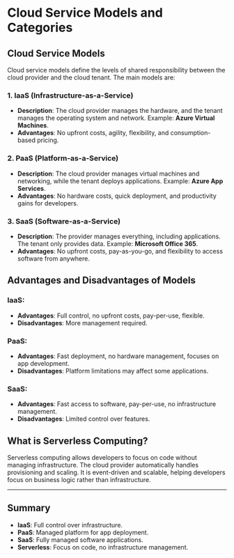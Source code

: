 # Cloud Service Models and Categories

## Cloud Service Models

Cloud service models define the levels of shared responsibility between the cloud provider and the cloud tenant. The main models are:

### 1. **IaaS (Infrastructure-as-a-Service)**

- **Description**: The cloud provider manages the hardware, and the tenant manages the operating system and network. Example: **Azure Virtual Machines**.
- **Advantages**: No upfront costs, agility, flexibility, and consumption-based pricing.

### 2. **PaaS (Platform-as-a-Service)**

- **Description**: The cloud provider manages virtual machines and networking, while the tenant deploys applications. Example: **Azure App Services**.
- **Advantages**: No hardware costs, quick deployment, and productivity gains for developers.

### 3. **SaaS (Software-as-a-Service)**

- **Description**: The provider manages everything, including applications. The tenant only provides data. Example: **Microsoft Office 365**.
- **Advantages**: No upfront costs, pay-as-you-go, and flexibility to access software from anywhere.

## Advantages and Disadvantages of Models

### **IaaS**: 
- **Advantages**: Full control, no upfront costs, pay-per-use, flexible.
- **Disadvantages**: More management required.

### **PaaS**: 
- **Advantages**: Fast deployment, no hardware management, focuses on app development.
- **Disadvantages**: Platform limitations may affect some applications.

### **SaaS**: 
- **Advantages**: Fast access to software, pay-per-use, no infrastructure management.
- **Disadvantages**: Limited control over features.

## What is Serverless Computing?

Serverless computing allows developers to focus on code without managing infrastructure. The cloud provider automatically handles provisioning and scaling. It is event-driven and scalable, helping developers focus on business logic rather than infrastructure.

---

## Summary

- **IaaS**: Full control over infrastructure.
- **PaaS**: Managed platform for app deployment.
- **SaaS**: Fully managed software applications.
- **Serverless**: Focus on code, no infrastructure management.

